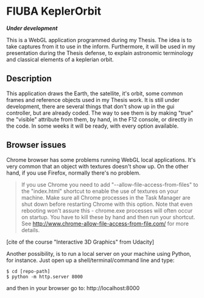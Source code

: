 # FIUBA KeplerOrbit
***Under development***

This is a WebGL application programmed during my Thesis. The idea is to take captures from it to use in the inform. Furthermore, it will be used in my presentation during the Thesis defense, to explain astronomic terminology and classical elements of a keplerian orbit.

## Description
This application draws the Earth, the satellite, it's orbit, some common frames and reference objects used in my Thesis work. It is still under development, there are several things that don't show up in the gui controller, but are already coded. The way to see them is by making "true" the "visible" attribute from them, by hand, in the F12 console, or directly in the code. In some weeks it will be ready, with every option available.

## Browser issues
Chrome browser has some problems running WebGL local applications. It's very common that an object with textures doesn't show up. On the other hand, if you use Firefox, normally there's no problem.
>If you use Chrome you need to add "--allow-file-access-from-files" to the "index.html" shortcut to enable the use of textures on your machine. Make sure all Chrome processes in the Task Manager are shut down before restarting Chrome with this option. Note that even rebooting won't assure this - chrome.exe processes will often occur on startup. You have to kill these by hand and then run your shortcut. See http://www.chrome-allow-file-access-from-file.com/ for more details. 

[cite of the course "Interactive 3D Graphics" from Udacity]

Another possibility, is to run a local server on your machine using Python, for instance. Just open up a shell/terminal/command line and type: 
```
$ cd [repo-path]
$ python -m http.server 8000
```
and then in your browser go to:
http://localhost:8000
